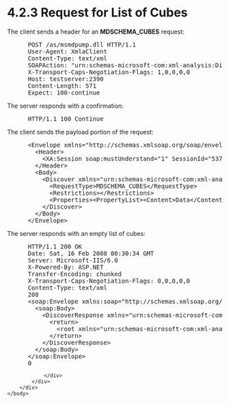 <html dir="LTR" xmlns:mshelp="http://msdn.microsoft.com/mshelp" xmlns:ddue="http://ddue.schemas.microsoft.com/authoring/2003/5" xmlns:xlink="http://www.w3.org/1999/xlink" xmlns:tool="http://www.microsoft.com/tooltip">
    <head>
        <meta http-equiv="Content-Type" content="text/html; CHARSET=utf-8"></meta>
        <meta name="save" content="history"></meta>
        <title>4.2.3 Request for List of Cubes</title>
        <xml>
            <mshelp:toctitle title="4.2.3 Request for List of Cubes"></mshelp:toctitle>
            <mshelp:rltitle title="[MS-SSAS]: Request for List of Cubes"></mshelp:rltitle>
            <mshelp:keyword index="A" term="e1360272-5808-4759-a2a1-66e82a157d5c"></mshelp:keyword>
            <mshelp:attr name="DCSext.ContentType" value="open specification"></mshelp:attr>
            <mshelp:attr name="AssetID" value="e1360272-5808-4759-a2a1-66e82a157d5c"></mshelp:attr>
            <mshelp:attr name="TopicType" value="kbRef"></mshelp:attr>
            <mshelp:attr name="DCSext.Title" value="[MS-SSAS]: Request for List of Cubes" />
        </xml>
    </head>
    <body>
        <div id="header">
            <h1 class="heading">4.2.3 Request for List of Cubes</h1>
        </div>
        <div id="mainSection">
            <div id="mainBody">
                <div id="allHistory" class="saveHistory"></div>
                <div id="sectionSection0" class="section" name="collapseableSection">
                    

<p>The client sends a header for an <b>MDSCHEMA_CUBES</b>
request:</p>

<dl>
<dd>
<div><pre> POST /as/msmdpump.dll HTTP/1.1
 User-Agent: XmlaClient
 Content-Type: text/xml
 SOAPAction: &quot;urn:schemas-microsoft-com:xml-analysis:Discover&quot;
 X-Transport-Caps-Negotiation-Flags: 1,0,0,0,0
 Host: testserver:2390
 Content-Length: 571
 Expect: 100-continue
</pre></div>
</dd></dl>

<p>The server responds with a confirmation:</p>

<dl>
<dd>
<div><pre> HTTP/1.1 100 Continue
</pre></div>
</dd></dl>

<p>The client sends the payload portion of the request:</p>

<dl>
<dd>
<div><pre> &lt;Envelope xmlns=&quot;http://schemas.xmlsoap.org/soap/envelope/&quot;&gt;
   &lt;Header&gt;
     &lt;XA:Session soap:mustUnderstand=&quot;1&quot; SessionId=&quot;537C61C6-827C-4305-83A6-C8CE4A91001B&quot; xmlns:soap=&quot;http://schemas.xmlsoap.org/soap/envelope/&quot; xmlns:XA=&quot;urn:schemas-microsoft-com:xml-analysis&quot; /&gt;
   &lt;/Header&gt;
   &lt;Body&gt;
     &lt;Discover xmlns=&quot;urn:schemas-microsoft-com:xml-analysis&quot;&gt;
       &lt;RequestType&gt;MDSCHEMA_CUBES&lt;/RequestType&gt;
       &lt;Restrictions&gt;&lt;/Restrictions&gt;
       &lt;Properties&gt;&lt;PropertyList&gt;&lt;Content&gt;Data&lt;/Content&gt;&lt;/PropertyList&gt;&lt;/Properties&gt;
     &lt;/Discover&gt;
   &lt;/Body&gt;
 &lt;/Envelope&gt;
</pre></div>
</dd></dl>

<p>The server responds with an empty list of cubes:</p>

<dl>
<dd>
<div><pre> HTTP/1.1 200 OK
 Date: Sat, 16 Feb 2008 00:30:34 GMT
 Server: Microsoft-IIS/6.0
 X-Powered-By: ASP.NET
 Transfer-Encoding: chunked
 X-Transport-Caps-Negotiation-Flags: 0,0,0,0,0
 Content-Type: text/xml
 208
 &lt;soap:Envelope xmlns:soap=&quot;http://schemas.xmlsoap.org/soap/envelope/&quot;&gt;
   &lt;soap:Body&gt;
     &lt;DiscoverResponse xmlns=&quot;urn:schemas-microsoft-com:xml-analysis&quot; xmlns:ddl2=&quot;http://schemas.microsoft.com/analysisservices/2003/engine/2&quot; xmlns:ddl2_2=&quot;http://schemas.microsoft.com/analysisservices/2003/engine/2/2&quot;&gt;
       &lt;return&gt;
         &lt;root xmlns=&quot;urn:schemas-microsoft-com:xml-analysis:rowset&quot; xmlns:xsi=&quot;http://www.w3.org/2001/XMLSchema-instance&quot; xmlns:xsd=&quot;http://www.w3.org/2001/XMLSchema&quot;/&gt;
       &lt;/return&gt;
     &lt;/DiscoverResponse&gt;
   &lt;/soap:Body&gt;
 &lt;/soap:Envelope&gt;
 0
</pre></div>
</dd></dl>


                </div>
            </div>
        </div>
    </body>
</html>